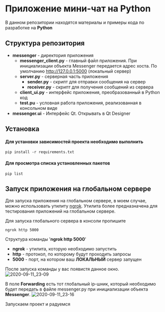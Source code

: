 # Приложение мини-чат на Python

В данном репозитории находятся материалы и примеры кода  по разработке на **Python**

## Структура репозитория
- **messenger** - директория приложения
    - **messenger_client.py** - главный файл приложения. При инициализации объекта Messenger передается адрес хоста. По умолчанию http://127.0.0.1:5000 (локальный сервер)
    - **server.py** - серверная часть приложения
        - **sender.py** - скрипт для отправки сообщения на сервер
        - **receiver.py** -  скрипт для получения сообщений из сервера
    - **client_ui.py** - интерфейс приложения, преобразованный в Python код
    - **test.pu** - условная работа приложения, реализованная в консольном виде
- **messenger.ui** - Интерфейс Qt. Открывать в Qt Designer

## Установка

#### Для установки зависимостей проекта необходимо выполнить

```
pip install -r requirements.txt
```

#### Для просмотра списка установленных пакетов

```
pip list
```

## Запуск приложения на глобальном сервере

Для запуска приложения на глобальном сервере, в моем случае,
можно использовать утилиту [ngrok](https://ngrok.com). Утилита
более предназначена для тестирования приложений на глобальном сервере.

Для запуска глобального сервера в консоли пропишите
```
ngrok http 5000
```
Структура команды '**ngrok http 5000**'
- **ngrok** - утилита, которую необходимо запустить
- **http** - протокол, по которому будут проходить запросы
- **5000** - порт, на котором ваш **ЛОКАЛЬНЫЙ** сервер запущен

После запуска команды у вас появистя данное окно.
![2020-09-11_23-09](https://user-images.githubusercontent.com/46131081/92963675-e817fa00-f483-11ea-9698-a30a730fa542.png)

В поле **Forwarding** есть тот глобальный ip-шник, который необходимо будет
передать в файле messenger.py при инициализации объекта **Messenger**.
![2020-09-11_23-16](https://user-images.githubusercontent.com/46131081/92964276-e3077a80-f484-11ea-97a9-e6d704e5f9ec.png)

Запускаем проект и радуемся
